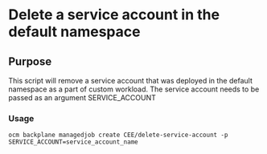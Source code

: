 # Delete a service account in the default namespace

## Purpose 
This script will remove a service account that was deployed in the default namespace as a part of custom workload. The service account needs to be passed as an argument SERVICE_ACCOUNT

### Usage
```
ocm backplane managedjob create CEE/delete-service-account -p SERVICE_ACCOUNT=service_account_name
```


